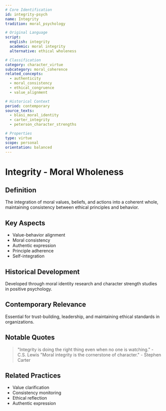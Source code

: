 ```yaml
---
# Core Identification
id: integrity-psych
name: Integrity
tradition: moral_psychology

# Original Language
script:
  english: integrity
  academic: moral integrity
  alternative: ethical wholeness

# Classification
category: character_virtue
subcategory: moral_coherence
related_concepts:
  - authenticity
  - moral_consistency
  - ethical_congruence
  - value_alignment

# Historical Context
period: contemporary
source_texts:
  - blasi_moral_identity
  - carter_integrity
  - peterson_character_strengths

# Properties
type: virtue
scope: personal
orientation: balanced
---
```


# Integrity - Moral Wholeness

## Definition
The integration of moral values, beliefs, and actions into a coherent whole, maintaining consistency between ethical principles and behavior.

## Key Aspects
- Value-behavior alignment
- Moral consistency
- Authentic expression
- Principle adherence
- Self-integration

## Historical Development
Developed through moral identity research and character strength studies in positive psychology.

## Contemporary Relevance
Essential for trust-building, leadership, and maintaining ethical standards in organizations.

## Notable Quotes
> "Integrity is doing the right thing even when no one is watching." - C.S. Lewis
> "Moral integrity is the cornerstone of character." - Stephen Carter

## Related Practices
- Value clarification
- Consistency monitoring
- Ethical reflection
- Authentic expression